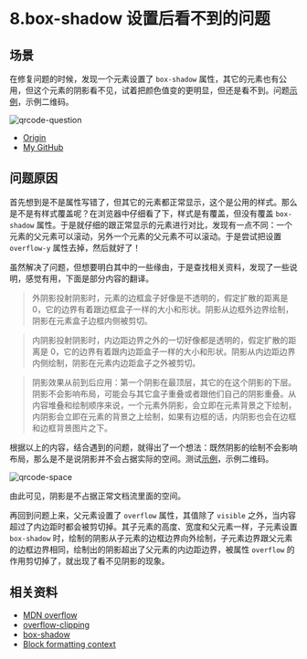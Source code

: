 # 8.box-shadow 设置后看不到的问题
## 场景
在修复问题的时候，发现一个元素设置了 `box-shadow` 属性，其它的元素也有公用，但这个元素的阴影看不见，试着把颜色值变的更明显，但还是看不到。问题[示例](https://xxholic.github.io/lab/lab-css/8.box-shadow)，示例二维码。

![qrcode-question](https://xxholic.github.io/segment/images/8/qrcode-question.png)


- [Origin][url-origin]
- [My GitHub][url-my-github]

## 问题原因
首先想到是不是属性写错了，但其它的元素都正常显示，这个是公用的样式。那么是不是有样式覆盖呢？在浏览器中仔细看了下，样式是有覆盖，但没有覆盖 `box-shadow` 属性。于是就仔细的跟正常显示的元素进行对比，发现有一点不同：一个元素的父元素可以滚动，另外一个元素的父元素不可以滚动。于是尝试把设置 `overflow-y` 属性去掉，然后就好了！

虽然解决了问题，但想要明白其中的一些缘由，于是查找相关资料，发现了一些说明，感觉有用，下面是部分内容的翻译。

>外阴影投射阴影时，元素的边框盒子好像是不透明的，假定扩散的距离是 0，它的边界有着跟边框盒子一样的大小和形状。阴影从边框外边界绘制，阴影在元素盒子边框内侧被剪切。

>内阴影投射阴影时，内边距边界之外的一切好像都是透明的，假定扩散的距离是 0，它的边界有着跟内边距盒子一样的大小和形状。阴影从内边距边界内侧绘制，阴影在元素内边距盒子之外被剪切。

>阴影效果从前到后应用：第一个阴影在最顶层，其它的在这个阴影的下层。阴影不会影响布局，可能会与其它盒子重叠或者跟他们自己的阴影重叠。从内容堆叠和绘制顺序来说，一个元素外阴影，会立即在元素背景之下绘制，内阴影会立即在元素的背景之上绘制，如果有边框的话，内阴影也会在边框和边框背景图片之下。

根据以上的内容，结合遇到的问题，就得出了一个想法：既然阴影的绘制不会影响布局，那么是不是说阴影并不会占据实际的空间。测试[示例](https://xxholic.github.io/lab/lab-css/8.box-shadow-space.html)，示例二维码。

![qrcode-space](https://xxholic.github.io/segment/images/8/qrcode-space.png)

由此可见，阴影是不占据正常文档流里面的空间。

再回到问题上来，父元素设置了 `overflow` 属性，其值除了 `visible` 之外，当内容超过了内边距时都会被剪切掉。其子元素的高度、宽度和父元素一样，子元素设置 `box-shadow` 时，绘制的阴影从子元素的边框边界向外绘制，子元素边界跟父元素的边框边界相同，绘制出的阴影超出了父元素的内边距边界，被属性 `overflow` 的作用剪切掉了，就出现了看不见阴影的现象。

## 相关资料
- [MDN overflow](https://developer.mozilla.org/en-US/docs/Web/CSS/overflow)
- [overflow-clipping](https://www.w3.org/TR/CSS22/visufx.html#overflow-clipping)
- [box-shadow](https://drafts.csswg.org/css-backgrounds-3/#box-shadow)
- [Block formatting context](https://developer.mozilla.org/en-US/docs/Web/Guide/CSS/Block_formatting_context)

[url-origin]:https://github.com/XXHolic/segment/issues/10
[url-my-github]:https://github.com/XXHolic

[url-origin]:https://github.com/XXHolic/segment/issues/10
[url-my-github]:https://github.com/XXHolic